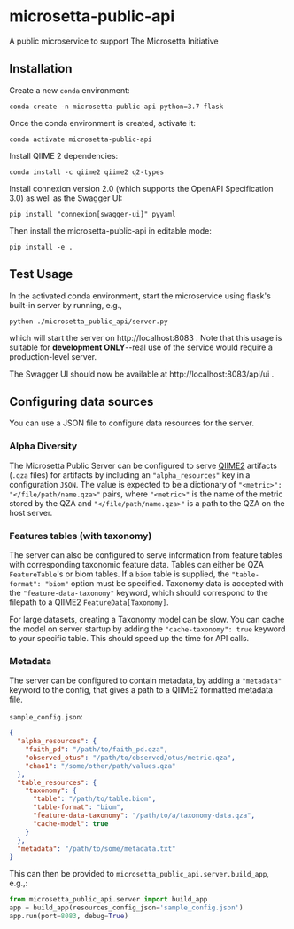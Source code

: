 # microsetta-public-api
A public microservice to support The Microsetta Initiative

## Installation
Create a new `conda` environment:

`conda create -n microsetta-public-api python=3.7 flask`

Once the conda environment is created, activate it:

`conda activate microsetta-public-api`

Install QIIME 2 dependencies:

`conda install -c qiime2 qiime2 q2-types`

Install connexion version 2.0 (which supports the OpenAPI Specification 3.0) as well as the Swagger UI:

`pip install "connexion[swagger-ui]" pyyaml`

Then install the microsetta-public-api in editable mode:

`pip install -e .`

## Test Usage

In the activated conda environment, start the microservice using flask's built-in server by running, e.g., 

`python ./microsetta_public_api/server.py`

which will start the server on http://localhost:8083 . Note that this usage is suitable for 
**development ONLY**--real use of the service would require a production-level server. 

The Swagger UI should now be available at http://localhost:8083/api/ui .

## Configuring data sources

You can use a JSON file to configure data resources for the server.

### Alpha Diversity
The Microsetta Public Server can be configured to serve [QIIME2](https://qiime2.org/)
artifacts (`.qza` files) for artifacts by including an `"alpha_resources"` key
in a configuration `JSON`. The value is expected to be a dictionary of `"<metric>": "</file/path/name.qza>"` pairs,
where `"<metric>"` is the name of the metric stored by the QZA and `"</file/path/name.qza>"` is a path to the QZA
on the host server.

### Features tables (with taxonomy)
The server can also be configured to serve information from feature tables with corresponding taxonomic
feature data. Tables can either be QZA `FeatureTable`'s or biom tables. If a `biom` table is supplied,
the `"table-format": "biom"` option must be specified. Taxonomy data is accepted with the
`"feature-data-taxonomy"` keyword, which should correspond to the filepath to a QIIME2 `FeatureData[Taxonomy]`.

For large datasets, creating a Taxonomy model can be slow. You can cache the model on server startup by adding the
`"cache-taxonomy": true` keyword to your specific table. This should speed up the time for API calls.

### Metadata
The server can be configured to contain metadata, by adding a  `"metadata"` keyword to the config,
that gives a path to a QIIME2 formatted metadata file.

`sample_config.json`:
```json
{
  "alpha_resources": {
    "faith_pd": "/path/to/faith_pd.qza",
    "observed_otus": "/path/to/observed/otus/metric.qza",
    "chao1": "/some/other/path/values.qza"
  },
  "table_resources": {
    "taxonomy": {
      "table": "/path/to/table.biom",
      "table-format": "biom",
      "feature-data-taxonomy": "/path/to/a/taxonomy-data.qza",
      "cache-model": true
    }
  },
  "metadata": "/path/to/some/metadata.txt"
}
```

This can then be provided to `microsetta_public_api.server.build_app`, e.g.,:

```python
from microsetta_public_api.server import build_app
app = build_app(resources_config_json='sample_config.json')
app.run(port=8083, debug=True)
```
